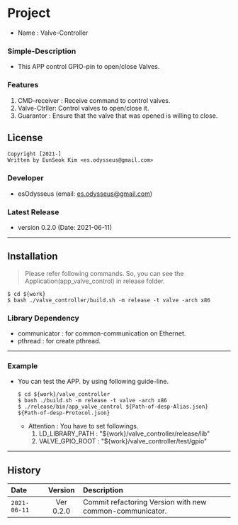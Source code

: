 # Project
- Name : Valve-Controller

### Simple-Description
- This APP control GPIO-pin to open/close Valves.

### Features
1. CMD-receiver : Receive command to control valves.
2. Valve-Ctrller: Control valves to open/close it.
3. Guarantor    : Ensure that the valve that was opened is willing to close.

## License
```
Copyright [2021-] 
Written by EunSeok Kim <es.odysseus@gmail.com>
```

### Developer
- esOdysseus (email: es.odysseus@gmail.com)

### Latest Release
- version 0.2.0 (Date: 2021-06-11)
---
## Installation
> Please refer following commands.
> So, you can see the Application(app_valve_control) in release folder.
```shell
$ cd ${work}
$ bash ./valve_controller/build.sh -m release -t valve -arch x86
```
### Library Dependency
- communicator : for common-communication on Ethernet.
- pthread      : for create pthread.

---
### Example
- You can test the APP. by using following guide-line.
   ```shell
   $ cd ${work}/valve_controller
   $ bash ./build.sh -m release -t valve -arch x86
   $ ./release/bin/app_valve_control ${Path-of-desp-Alias.json} ${Path-of-desp-Protocol.json}
   ```
   - Attention : You have to set followings.
      1. LD_LIBRARY_PATH : "${work}/valve_controller/release/lib"
      2. VALVE_GPIO_ROOT : "${work}/valve_controller/test/gpio"

---
## History
Date | Version | Description
:----|:----:|:----
`2021-06-11` | Ver 0.2.0 | Commit refactoring Version with new common-communicator.

